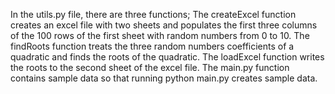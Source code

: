 In the utils.py file, there are three functions; The createExcel function creates an excel file with two sheets and populates the first three columns of the 100 rows of the first sheet with random numbers from 0 to 10. The findRoots function treats the three random numbers coefficients of a quadratic and finds the roots of the quadratic. The loadExcel function writes the roots to the second sheet of the excel file.
The main.py function contains sample data so that running python main.py creates sample data.
